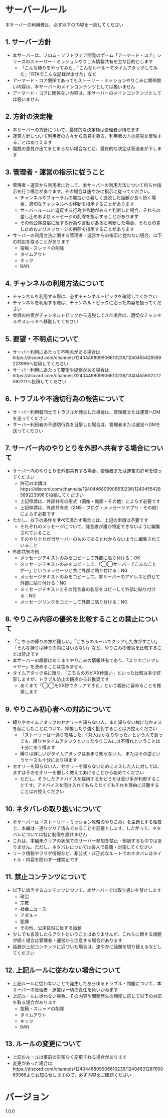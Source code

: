 # サーバールール
本サーバーの利用者は、必ず以下の内容を一読してください

## 1. サーバー方針
- 本サーバーは、フロム・ソフトウェア開発のゲーム「アーマード・コア」シリーズのストーリー・ミッションやりこみ情報共有を主な目的とします
  - 「こんな縛りをやってみた」「こんなルールーでタイムアタックしてみた」「RTAでこんな記録が出せた」など
- アーマード・コア関係であってもストーリー・ミッションやりこみに関係無い内容は、本サーバーのメインコンテンツとしては扱いません
- アーマード・コアに関係ない内容は、本サーバーのメインコンテンツとしては扱いません

## 2. 方針の決定権
- 本サーバーの方針について、最終的な決定権は管理者が持ちます
- 運営方針について利用者の方々から意見を募る、利用者の方の意見を反映することはありえます
- 複数の意見が出てまとまらない場合などに、最終的な決定は管理者が下します

## 3. 管理者・運営の指示に従うこと
- 管理者・運営から利用者に対して、本サーバーの利用方法について何らか指示を行う場合があります。その場合は速やかに指示に従ってください。
  - チャンネルやフォーラムの趣旨から著しく逸脱した話題が長く続く場合、適切なチャンネルへの移動を指示することがあります
  - サーバールールに違反する行為や言動があると判断した場合、それらの差し止めおよびメッセージの削除を指示することがあります
  - その他公序良俗に反する行為や言動があると判断した場合、それらの差し止めおよびメッセージの削除を指示することがあります
- サーバーの利用方法に関する管理者・運営からの指示に従わない場合、以下の対応を取ることがあります
  - 投稿・スレッドの削除
  - タイムアウト
  - キック
  - BAN

## 4. チャンネルの利用方法について
- チャンネルを利用する際は、必ずチャンネルトピックを確認してください
- チャンネルを利用する際は、チャンネルトピックに沿った内容を扱ってください
- 会話の内奥がチャンネルトピックから逸脱してきた場合は、適切なチャンネルやスレッドへ移動してください

## 5. 要望・不明点について
- サーバー利用にあたって不明点がある場合はhttps://discord.com/channels/1240446809906610236/1240455428589223996へ投稿してください
- サーバー利用にあたって要望や提案がある場合はhttps://discord.com/channels/1240446809906610236/1240455802272092211へ投稿してください

## 6. トラブルや不適切行為の報告について
- サーバー利用者同士でトラブルが発生した場合は、管理者または運営へDMを送ってください
- サーバー利用者の不適切行為を目撃した場合は、管理者または運営へDMを送ってください

## 7. サーバー内のやりとりを外部へ共有する場合について
- サーバー内のやりとりを外部共有する場合、管理者または運営の許可を取ってください
  - 許可の申請はhttps://discord.com/channels/1240446809906610236/1240455428589223996で投稿してください
  - 上記申請は、外部共有の形式（画像・動画・その他）によらず必要です
  - 上記申請は、外部共有先（SNS・ブログ・メッセージアプリ・その他）によらず必要です
- ただし、以下の条件を**すべて**満たす場合には、上記の申請は不要です
  - それぞれのメッセージについて、発言者が誰か特定できないように編集されていること
  - そのやりとりが当サーバーのものであるとわからないように編集されていること
- 外部共有の例
  - メッセージテキストのみをコピーして外部に貼り付ける：OK
  - メッセージテキストのみをコピーして、「◯◯サーバーでこんなことが〜」というメッセージと共に外部に貼り付ける：NG
  - メッセージテキストのみをコピーして、本サーバーのアドレスと併せて外部に貼り付ける：NG
  - メッセージテキストとその発言者の名前をコピーして外部に貼り付ける：NG
  - メッセージリンクをコピーして外部に貼り付ける：NG

## 8. やりこみ内容の優劣を比較することの禁止について
- 「こちらの縛りの方が難しい」「こちらのルールでクリアした方がすごい」「そんな縛りは縛りの内にはいらない」など、やりこみの優劣を比較することは禁止です
- 本サーバーの趣旨はあくまでやりこみの情報共有であり、「よりすごいプレイヤー」を決めることは含みません
- タイムアタック系に限り、「こちらの方がXX秒速い」といった比較は多少許容しますが、トラブル防止の観点から非推奨です
  - あくまで「◯◯をXX秒でクリアできた」という報告に留めることを推奨します

## 9. やりこみ初心者への対応について
- 縛りやタイムアタックのセオリーを知らない人、また知らない故に何かミスを起こしたことについて、揶揄したり強く批判することはお控えください
  - 「ストーリーは一通り攻略した」「対人はかなりやった」という人であっても、縛りやタイムアタックといったやりこみには不慣れということは十分にあり得ます
  - 縛りは詳しいがタイムアタックはあまり知らない人、またはその逆というケースも十分にあり得ます
- セオリーを知らない人、セオリーを知らないためにミスした人に対しては、まずはそのセオリーを優しく教えてあげることから始めてください
  - ただし、そうしたアドバイスを採用するかどうかは受け手が判断することです。アドバイスを聞き入れてもらえなくてもそれを理由に非難することはお控えください

## 10. ネタバレの取り扱いについて
- 本サーバーは「ストーリー・ミッション攻略のやりこみ」を主題とする性質上、本編は一通りクリア済みであることを前提とします。したがって、ネタバレについては特に制限を設けません
- これは、本編未クリアの状態でのサーバー参加を禁止・制限するものではありません。ただし、ネタバレについては各人で自衛・対策してください
- リーク情報やフラゲ情報など、非公式・非正式なルートでのネタバレはタイトル・内容を問わず一律禁止です

<!--
- 特定シリーズについてネタバレを含む内容を投稿する場合、そのシリーズのフォーラム・チャンネルにのみ投稿してください
  - 特定シリーズについてネタバレを含む内容を、そのシリーズ以外のフォーラム・チャンネルに投稿することは禁止です
  - ただし、以下のカテゴリではあらゆるシリーズのネタバレを投稿してかまいません
    - ACシリーズ総合
    - クリア報告
      - 内容の性質上、ネタバレを含むことが避けられないため
- ネタバレ投稿の例
  - AC6のネタバレを、AC6のタイムアタックフォーラムに投稿する：OK
  - LAST RAVENのネタバレを、LAST RAVENの雑談チャンネルに投稿する：OK
  - AC6のネタバレを、LAST RAVENのタイムアタックフォーラムに投稿する：NG
  - LAST RAVENのネタバレを、AC6の雑談チャンネルに投稿する：NG
  - AC6のネタバレを、シリーズ雑談チャンネルに投稿する：OK
  - LAST RAVENのネタバレを、シリーズ雑談チャンネルに投稿する：OK
  - AC6のネタバレを含むクリップを、クリア報告カテゴリのチャンネルに投稿する：OK
- 未プレイのシリーズについてネタバレを回避したい場合は、該当シリーズのフォーラム・チャンネルおよびシリーズ総合カテゴリを閲覧しないことを推奨します
- 投稿先が適切であれば、ネタバレの範囲には特に制限を設けません
-->

## 11. 禁止コンテンツについて
- 以下に該当するコンテンツについて、本サーバーでは取り扱いを禁止します
  - 政治
  - 宗教
  - 社会ニュース
  - アダルト
  - 犯罪
  - その他、公序良俗に反する話題
- 少しでも言及したらアウトということはありませんが、これらに類する話題が続く場合は管理者・運営から注意する場合があります
- 話題が上記コンテンツに近づいた場合は、速やかに話題を切り替えるなどしてください

## 12. 上記ルールに従わない場合について
- 上記ルールに従わないことで発生したあらゆるトラブル・問題について、本サーバーの管理者・運営は一切の責任を負いかねます
- 上記ルールに従わない場合、その内容や問題発生の頻度に応じて以下の対応を取る場合があります
  - 投稿・スレッドの削除
  - タイムアウト
  - キック
  - BAN

## 13. ルールの変更について
- 上記のルールは事前の告知なく変更される場合があります
- 変更があった場合はhttps://discord.com/channels/1240446809906610236/1240463128769069066よりお知らせしますので、必ず内容をご確認ください

# バージョン
1.0.0
